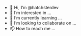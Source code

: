 - 👋 Hi, I’m @hatchsterdev
- 👀 I’m interested in ...
- 🌱 I’m currently learning ...
- 💞️ I’m looking to collaborate on ...
- 📫 How to reach me ...

<!---
hatchsterdev/hatchsterdev is a ✨ special ✨ repository because its `README.md` (this file) appears on your GitHub profile.
You can click the Preview link to take a look at your changes.
--->
